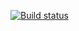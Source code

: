 [![Build status](https://ci.appveyor.com/api/projects/status/7ior02rvimsiaul6/branch/master?svg=true)](https://ci.appveyor.com/project/AnnaVitovtova/postmanecho/branch/master)